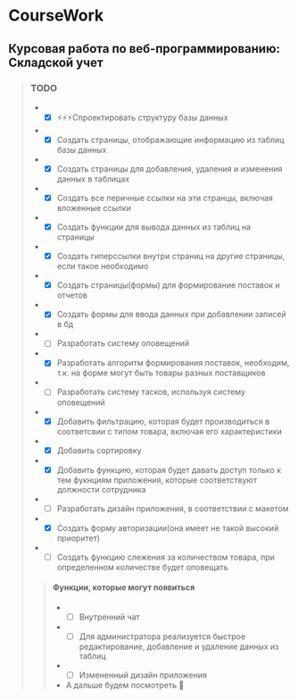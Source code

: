 # CourseWork
## Курсовая работа по веб-программированию: Складской учет

> ### TODO
>  - - [x] :zap::zap::zap:Спроектировать структуру базы данных
>  - - [x] Создать страницы, отображающие информацию из таблиц базы данных
>  - - [x] Создать страницы для добавления, удаления и изменения данных в таблицах
>  - - [x] Создать все перичные ссылки на эти странцы, включая вложенные ссылки
>  - - [x] Создать функции для вывода данных из таблиц на страницы
>  - - [x] Создать гиперссылки внутри страниц на другие страницы, если такое необходимо
>  - - [x] Создать страницы(формы) для формирование поставок и отчетов
>  - - [x] Создать формы для ввода данных при добавлении записей в бд
>  - - [ ] Разработать систему оповещений
>  - - [x] Разработать алгоритм формирования поставок, необходим, т.к. на форме могут быть товары разных поставщиков
>  - - [ ] Разработать систему тасков, используя систему оповещений
>  - - [x] Добавить фильтрацию, которая будет производиться в соответсвии с типом товара, включая его характеристики
>  - - [x] Добавить сортировку
>  - - [x] Добавить функцию, которая будет давать доступ только к тем фукнциям приложения, которые соответствуют должности сотрудника
>  - - [ ] Разработать дизайн приложения, в соответствии с макетом
>  - - [x] Создать форму авторизации(она имеет не такой высокий приоритет)
>  - - [ ] Создать функцию слежения за количеством товара, при определенном количестве будет оповещать
>  
>> #### Функции, которые могут появиться
>> - - [ ] Внутренний чат
>> - - [ ] Для администратора реализуется быстрое редактирование, добавление и удаление данных из таблиц
>> - - [ ] Измененный дизайн приложения
>> - А дальше будем посмотреть :eyes:
